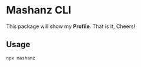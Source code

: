 # Mashanz CLI

This package will show my **Profile**. That is it, Cheers!

## Usage
```sh
npx mashanz
```